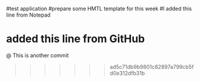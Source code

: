 #test application
#prepare some HMTL template for this week
#I added this line from Notepad
# added this line from GitHub
@ This is another commit

>>>>>>> ad5c71db9b9801c82897a799cb5fd0e312dfb31b

